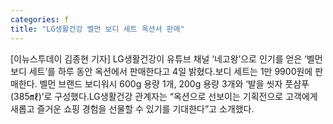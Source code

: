 ```yaml
---
categories: f
title: "LG생활건강 벨먼 보디 세트 옥션서 판매"
---
```

[이뉴스투데이 김종현 기자] LG생활건강이 유튜브 채널 ‘네고왕’으로 인기를 얻은 ‘벨먼 보디 세트’를 하루 동안 옥션에서 판매한다고 4일 밝혔다.보디 세트는 1만 9900원에 판매한다. 벨먼 브랜드 보디워시 600g 용량 1개, 200g 용량 3개와 ‘발을 씻자 풋샴푸(385㎖)’로 구성했다.LG생활건강 관계자는 “옥션으로 선보이는 기획전으로 고객에게 새롭고 즐거운 쇼핑 경험을 선물할 수 있기를 기대한다”고 소개했다.